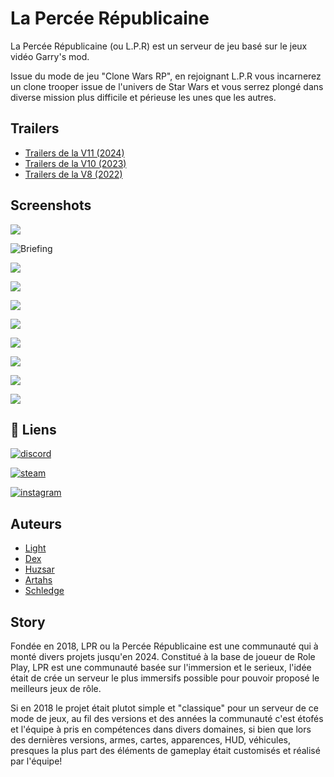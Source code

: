 
# La Percée Républicaine

La Percée Républicaine (ou L.P.R) est un serveur de jeu basé sur le jeux vidéo Garry's mod. 

Issue du mode de jeu "Clone Wars RP", en rejoignant L.P.R vous incarnerez un clone trooper issue de l'univers de Star Wars et vous serrez plongé dans diverse mission plus difficile et périeuse les unes que les autres.

## Trailers

- [Trailers de la V11 (2024)](https://youtu.be/00yrBuMwaEU?si=FCyONBcVpCbn7WoV)
- [Trailers de la V10 (2023)](https://youtu.be/yvdEEsVquCI?si=2HilGyfmDEVjLP_J)
- [Trailers de la V8 (2022)](https://youtu.be/BIMre6-nhZg?si=4YZd00tEIa7TIQbo)

## Screenshots

![](https://cdn.discordapp.com/attachments/971346299079237672/1358393825302679562/20230415222524_1.png?ex=68189855&is=681746d5&hm=7ad81c94ab4e811563530e6a55f5f6bd77b74b6906b0f349ee0aa34098e7f766&)

![Briefing](https://cdn.discordapp.com/attachments/971346299079237672/1358393944416714762/holograme_et_tactic_toussa.png?ex=68189872&is=681746f2&hm=19d561e97735dc50654264db244ab03dae3126c83818218353d9f1b61f67b980&)

![](https://cdn.discordapp.com/attachments/1028626888425484358/1149849019263238244/rp_lpr_kashyyyk0002.jpg?ex=6818a119&is=68174f99&hm=bebc3b362fda46308b576414fe7e897038a3123b58e9a4aa0a6b4a7143a300ea&)

![](https://cdn.discordapp.com/attachments/971346299079237672/1358393946199556217/file_dattente.png?ex=68189872&is=681746f2&hm=101314dc64aecb5a10806e63c068a7b002d4e4a8769e78bd410290d014009761&)

![](https://cdn.discordapp.com/attachments/1028626888425484358/1161737832705044601/20231008222601_1.jpg?ex=68185feb&is=68170e6b&hm=53c8bf1620674555c7932a535b25e43e79dbeecff3ad1415b462a394608cd08f&)

![](https://cdn.discordapp.com/attachments/971346299079237672/1358393913622396999/20230417215420_1.png?ex=6818986a&is=681746ea&hm=8e5d0b1a647792415243803a3038dda6e7ee332c62c7272b0634dfcfdc7339f0&)

![](https://cdn.discordapp.com/attachments/1028626888425484358/1150143689256087712/image.png?ex=68186208&is=68171088&hm=d05ebe54154e8cb45e5bd0984021312ccf94ac217da01a44ace55484b7fde3d5&)

![](https://cdn.discordapp.com/attachments/971346299079237672/1358393913123147888/20230426234931_1.png?ex=6818986a&is=681746ea&hm=8486d6422461102deb598173f0195fd0c0e6db6db02b6631e6214fcd6afbea34&)

![](https://cdn.discordapp.com/attachments/1028626888425484358/1161737833007030334/20231008230059_1.jpg?ex=68185feb&is=68170e6b&hm=54ee345c0f9bc01e44b950432b6ec9318e1208065099a2dbd4366dbdd1bc2f28&)

![](https://cdn.discordapp.com/attachments/1028626888425484358/1118205849261834330/rp_christophsis0004.jpg?ex=68183599&is=6816e419&hm=806737dec1d60bd6cb707bfd40fa867373b8ab51cb8011fa4a6b10208cbb1f88&)




## 🔗 Liens
[![discord](https://img.shields.io/badge/discord-000?style=for-the-badge&logo=discord&logoColor=white)](https://discord.gg/uBuP3a4tak)

[![steam](https://img.shields.io/badge/steam-000?style=for-the-badge&logo=steam&logoColor=white)](https://steamcommunity.com/groups/LaPerceRepublicaine)

[![instagram](https://img.shields.io/badge/instagram-000?style=for-the-badge&logo=instagram&logoColor=violet)](https://www.instagram.com/laperceerepublicaine/)


## Auteurs

- [Light](https://steamcommunity.com/id/CMDthire)
- [Dex](https://steamcommunity.com/profiles/76561198170839713)
- [Huzsar](https://steamcommunity.com/profiles/76561198298648161)
- [Artahs](https://steamcommunity.com/id/artahs)
- [Schledge](https://steamcommunity.com/id/OtexYTB)


## Story

Fondée en 2018, LPR ou la Percée Républicaine est une communauté qui à monté divers projets jusqu'en 2024. Constitué à la base de joueur de Role Play, LPR est une communauté basée sur l'immersion et le serieux, l'idée était de crée un serveur le plus immersifs possible pour pouvoir proposé le meilleurs jeux de rôle.

Si en 2018 le projet était plutot simple et "classique" pour un serveur de ce mode de jeux, au fil des versions et des années la communauté c'est étofés et l'équipe à pris en compétences dans divers domaines, si bien que lors des dernières versions, armes, cartes, apparences, HUD, véhicules, presques la plus part des éléments de gameplay était customisés et réalisé par l'équipe!

